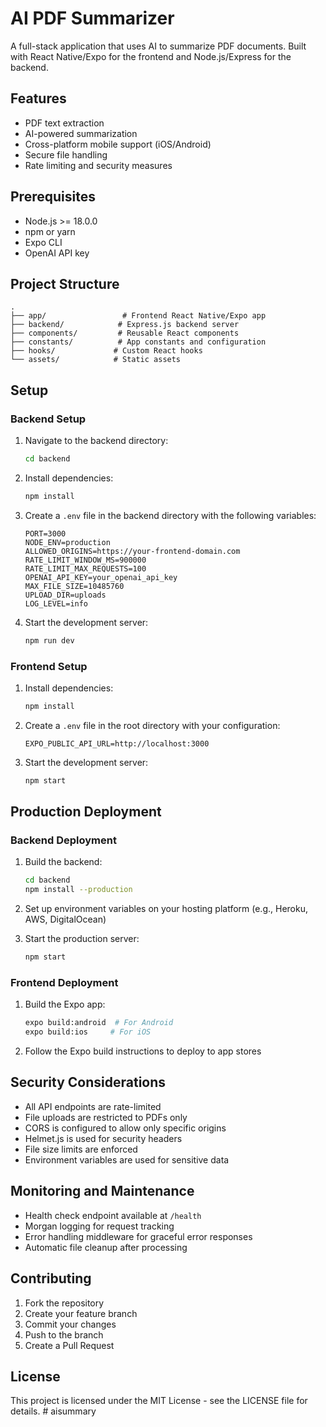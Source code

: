 # AI PDF Summarizer

A full-stack application that uses AI to summarize PDF documents. Built with React Native/Expo for the frontend and Node.js/Express for the backend.

## Features

- PDF text extraction
- AI-powered summarization
- Cross-platform mobile support (iOS/Android)
- Secure file handling
- Rate limiting and security measures

## Prerequisites

- Node.js >= 18.0.0
- npm or yarn
- Expo CLI
- OpenAI API key

## Project Structure

```
.
├── app/                 # Frontend React Native/Expo app
├── backend/            # Express.js backend server
├── components/         # Reusable React components
├── constants/          # App constants and configuration
├── hooks/             # Custom React hooks
└── assets/            # Static assets
```

## Setup

### Backend Setup

1. Navigate to the backend directory:
   ```bash
   cd backend
   ```

2. Install dependencies:
   ```bash
   npm install
   ```

3. Create a `.env` file in the backend directory with the following variables:
   ```
   PORT=3000
   NODE_ENV=production
   ALLOWED_ORIGINS=https://your-frontend-domain.com
   RATE_LIMIT_WINDOW_MS=900000
   RATE_LIMIT_MAX_REQUESTS=100
   OPENAI_API_KEY=your_openai_api_key
   MAX_FILE_SIZE=10485760
   UPLOAD_DIR=uploads
   LOG_LEVEL=info
   ```

4. Start the development server:
   ```bash
   npm run dev
   ```

### Frontend Setup

1. Install dependencies:
   ```bash
   npm install
   ```

2. Create a `.env` file in the root directory with your configuration:
   ```
   EXPO_PUBLIC_API_URL=http://localhost:3000
   ```

3. Start the development server:
   ```bash
   npm start
   ```

## Production Deployment

### Backend Deployment

1. Build the backend:
   ```bash
   cd backend
   npm install --production
   ```

2. Set up environment variables on your hosting platform (e.g., Heroku, AWS, DigitalOcean)

3. Start the production server:
   ```bash
   npm start
   ```

### Frontend Deployment

1. Build the Expo app:
   ```bash
   expo build:android  # For Android
   expo build:ios     # For iOS
   ```

2. Follow the Expo build instructions to deploy to app stores

## Security Considerations

- All API endpoints are rate-limited
- File uploads are restricted to PDFs only
- CORS is configured to allow only specific origins
- Helmet.js is used for security headers
- File size limits are enforced
- Environment variables are used for sensitive data

## Monitoring and Maintenance

- Health check endpoint available at `/health`
- Morgan logging for request tracking
- Error handling middleware for graceful error responses
- Automatic file cleanup after processing

## Contributing

1. Fork the repository
2. Create your feature branch
3. Commit your changes
4. Push to the branch
5. Create a Pull Request

## License

This project is licensed under the MIT License - see the LICENSE file for details.
#   a i s u m m a r y  
 